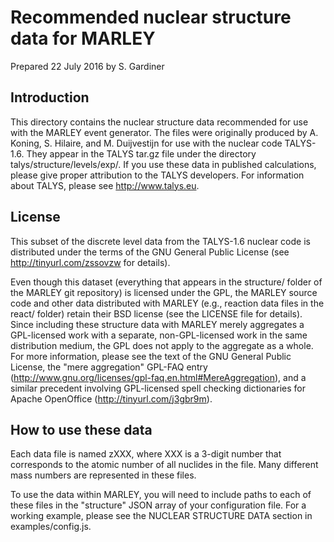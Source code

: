 Recommended nuclear structure data for MARLEY
=============================================

Prepared 22 July 2016 by S. Gardiner

Introduction
------------

This directory contains the nuclear structure data recommended for use with the
MARLEY event generator. The files were originally produced by A. Koning, S.
Hilaire, and M. Duijvestijn for use with the nuclear code TALYS-1.6. They
appear in the TALYS tar.gz file under the directory
talys/structure/levels/exp/. If you use these data in published calculations,
please give proper attribution to the TALYS developers. For information about
TALYS, please see http://www.talys.eu.

License
-------

This subset of the discrete level data from the TALYS-1.6 nuclear code is
distributed under the terms of the GNU General Public License (see
http://tinyurl.com/zssovzw for details).

Even though this dataset (everything that appears in the structure/ folder of
the MARLEY git repository) is licensed under the GPL, the MARLEY source code
and other data distributed with MARLEY (e.g., reaction data files in the react/
folder) retain their BSD license (see the LICENSE file for details). Since
including these structure data with MARLEY merely aggregates a GPL-licensed
work with a separate, non-GPL-licensed work in the same distribution medium,
the GPL does not apply to the aggregate as a whole. For more information,
please see the text of the GNU General Public License, the "mere aggregation"
GPL-FAQ entry (http://www.gnu.org/licenses/gpl-faq.en.html#MereAggregation),
and a similar precedent involving GPL-licensed spell checking dictionaries for
Apache OpenOffice (http://tinyurl.com/j3gbr9m).

How to use these data
---------------------

Each data file is named zXXX, where XXX is a 3-digit number that corresponds to
the atomic number of all nuclides in the file. Many different mass numbers are
represented in these files.

To use the data within MARLEY, you will need to include paths to each of these
files in the "structure" JSON array of your configuration file. For a working
example, please see the NUCLEAR STRUCTURE DATA section in examples/config.js.
